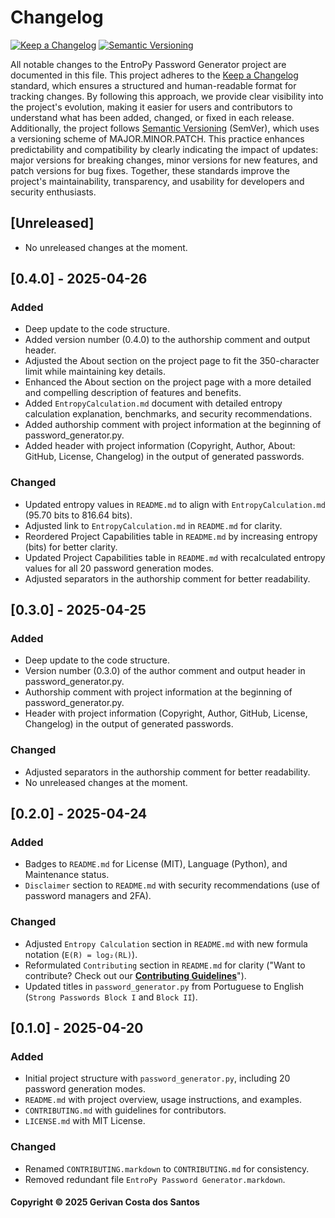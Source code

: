 # Changelog

[![Keep a Changelog](https://img.shields.io/badge/Keep%20a%20Changelog-1.0.0-orange)](https://keepachangelog.com/en/1.0.0/)
[![Semantic Versioning](https://img.shields.io/badge/Semantic%20Versioning-2.0.0-blue)](https://semver.org/spec/v2.0.0.html)

All notable changes to the EntroPy Password Generator project are documented in this file. This project adheres to the [Keep a Changelog](https://keepachangelog.com/en/1.0.0/) standard, which ensures a structured and human-readable format for tracking changes. By following this approach, we provide clear visibility into the project's evolution, making it easier for users and contributors to understand what has been added, changed, or fixed in each release. Additionally, the project follows [Semantic Versioning](https://semver.org/spec/v2.0.0.html) (SemVer), which uses a versioning scheme of MAJOR.MINOR.PATCH. This practice enhances predictability and compatibility by clearly indicating the impact of updates: major versions for breaking changes, minor versions for new features, and patch versions for bug fixes. Together, these standards improve the project's maintainability, transparency, and usability for developers and security enthusiasts.

## [Unreleased]
- No unreleased changes at the moment.

## [0.4.0] - 2025-04-26
### Added
- Deep update to the code structure.
- Added version number (0.4.0) to the authorship comment and output header.
- Adjusted the About section on the project page to fit the 350-character limit while maintaining key details.
- Enhanced the About section on the project page with a more detailed and compelling description of features and benefits.
- Added `EntropyCalculation.md` document with detailed entropy calculation explanation, benchmarks, and security recommendations.
- Added authorship comment with project information at the beginning of password_generator.py.
- Added header with project information (Copyright, Author, About: GitHub, License, Changelog) in the output of generated passwords.

### Changed
- Updated entropy values in `README.md` to align with `EntropyCalculation.md` (95.70 bits to 816.64 bits).
- Adjusted link to `EntropyCalculation.md` in `README.md` for clarity.
- Reordered Project Capabilities table in `README.md` by increasing entropy (bits) for better clarity.
- Updated Project Capabilities table in `README.md` with recalculated entropy values for all 20 password generation modes.
- Adjusted separators in the authorship comment for better readability.

## [0.3.0] - 2025-04-25
### Added
- Deep update to the code structure.
- Version number (0.3.0) of the author comment and output header in password_generator.py.
- Authorship comment with project information at the beginning of password_generator.py.
- Header with project information (Copyright, Author, GitHub, License, Changelog) in the output of generated passwords.

### Changed
- Adjusted separators in the authorship comment for better readability.
- No unreleased changes at the moment.

## [0.2.0] - 2025-04-24
### Added
- Badges to `README.md` for License (MIT), Language (Python), and Maintenance status.
- `Disclaimer` section to `README.md` with security recommendations (use of password managers and 2FA).

### Changed
- Adjusted `Entropy Calculation` section in `README.md` with new formula notation (`E(R) = log₂(RL)`).
- Reformulated `Contributing` section in `README.md` for clarity ("Want to contribute? Check out our [**Contributing Guidelines**](https://github.com/gerivanc/entropy-password-generator/blob/main/CONTRIBUTING.md)").
- Updated titles in `password_generator.py` from Portuguese to English (`Strong Passwords Block I` and `Block II`).

## [0.1.0] - 2025-04-20
### Added
- Initial project structure with `password_generator.py`, including 20 password generation modes.
- `README.md` with project overview, usage instructions, and examples.
- `CONTRIBUTING.md` with guidelines for contributors.
- `LICENSE.md` with MIT License.

### Changed
- Renamed `CONTRIBUTING.markdown` to `CONTRIBUTING.md` for consistency.
- Removed redundant file `EntroPy Password Generator.markdown`.

#### Copyright © 2025 Gerivan Costa dos Santos
